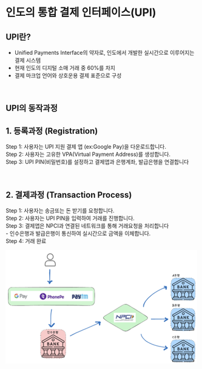 # 인도의 통합 결제 인터페이스(UPI)

## UPI란?
- Unified Payments Interface의 약자로, 인도에서 개발한 실시간으로 이루어지는 결제 시스템
- 현재 인도의 디지털 소매 거래 중 60%를 차지
- 결제 마크업 언어와 상호운용 결제 표준으로 구성

<br>

## UPI의 동작과정
## 1. 등록과정 (Registration)
Step 1: 사용자는 UPI 지원 결제 앱 (ex:Google Pay)을 다운로드합니다. <br>
Step 2: 사용자는 고유한 VPA(Virtual Payment Address)를 생성합니다.<br>
Step 3: UPI PIN(비밀번호)를 설정하고 결제앱과 은행계좌, 발급은행을 연결합니다<br>

<br>

## 2. 결제과정 (Transaction Process)
Step 1: 사용자는 송금또는 돈 받기를 요청합니다.<br>
Step 2: 사용자는 UPI PIN을 입력하여 거래를 진행합니다.<br>
Step 3: 결제앱은 NPCI과 연결된 네트워크를 통해 거래요청을 처리합니다<br>
    - 인수은행과 발급은행이 통신하여 실시간으로 금액을 이체합니다.<br>
Step 4: 거래 완료<br>

![alt text](visaImages/NPCI.png)<br>
